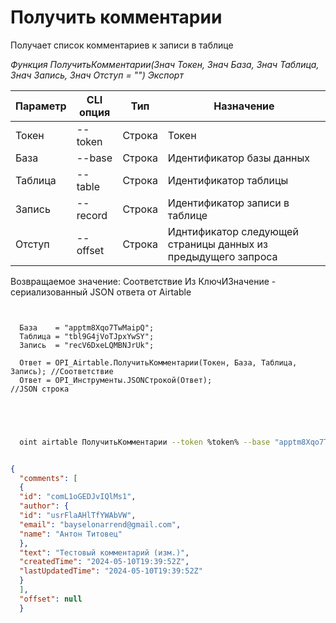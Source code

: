 ﻿---
sidebar_position: 1
---

# Получить комментарии
 Получает список комментариев к записи в таблице


*Функция ПолучитьКомментарии(Знач Токен, Знач База, Знач Таблица, Знач Запись, Знач Отступ = "") Экспорт*

  | Параметр | CLI опция | Тип | Назначение |
  |-|-|-|-|
  | Токен | --token | Строка | Токен |
  | База | --base | Строка | Идентификатор базы данных |
  | Таблица | --table | Строка | Идентификатор таблицы |
  | Запись | --record | Строка | Идентификатор записи в таблице |
  | Отступ | --offset | Строка | Иднтификатор следующей страницы данных из предыдущего запроса |

  
  Возвращаемое значение:   Соответствие Из КлючИЗначение - сериализованный JSON ответа от Airtable

```bsl title="Пример кода"
	
  
  База    = "apptm8Xqo7TwMaipQ";
  Таблица = "tbl9G4jVoTJpxYwSY";
  Запись  = "recV6DxeLQMBNJrUk";
  
  Ответ = OPI_Airtable.ПолучитьКомментарии(Токен, База, Таблица, Запись); //Соответствие
  Ответ = OPI_Инструменты.JSONСтрокой(Ответ);                             //JSON строка
  

	
```

```sh title="Пример команды CLI"
    
  oint airtable ПолучитьКомментарии --token %token% --base "apptm8Xqo7TwMaipQ" --table "tbl9G4jVoTJpxYwSY" --record "recV6DxeLQMBNJrUk" --offset %offset%

```


```json title="Результат"

{
  "comments": [
  {
  "id": "comL1oGEDJvIQlMs1",
  "author": {
  "id": "usrFlaAHlTfYWAbVW",
  "email": "bayselonarrend@gmail.com",
  "name": "Антон Титовец"
  },
  "text": "Тестовый комментарий (изм.)",
  "createdTime": "2024-05-10T19:39:52Z",
  "lastUpdatedTime": "2024-05-10T19:39:52Z"
  }
  ],
  "offset": null
  }

```

